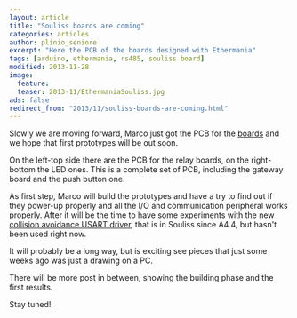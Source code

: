 ```yaml
---
layout: article
title: "Souliss boards are coming"
categories: articles
author: plinio_seniore
excerpt: "Here the PCB of the boards designed with Ethermania"
tags: [arduino, ethermania, rs485, souliss board]
modified: 2013-11-28
image:
  feature: 
  teaser: 2013-11/EthermaniaSouliss.jpg
ads: false  
redirect_from: "2013/11/souliss-boards-are-coming.html"
---
```


Slowly we are moving forward, Marco just got the PCB for the [boards](http://souliss.github.io/2013/09/3d-rendering-for-new-rs-485-boards.html) and we hope that first prototypes will be out soon.

On the left-top side there are the PCB for the relay boards, on the right-bottom the LED ones. This is a complete set of PCB, including the gateway board and the push button one.

As first step, Marco will build the prototypes and have a try to find out if they power-up properly and all the I/O and communication peripheral works properly. After it will be the time to have some experiments with the new [collision avoidance USART driver](http://souliss.github.io/2013/09/usart-driver-for-vnet.html), that is in Souliss since A4.4, but hasn't been used right now.

It will probably be a long way, but is exciting see pieces that just some weeks ago was just a drawing on a PC.

There will be more post in between, showing the building phase and the first results.

Stay tuned!